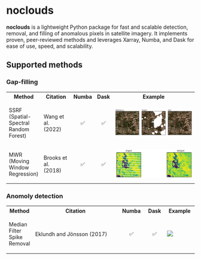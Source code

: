 # noclouds

**noclouds** is a lightweight Python package for fast and scalable detection, removal, and filling of anomalous pixels in satellite imagery. It implements proven, peer-reviewed methods and leverages Xarray, Numba, and Dask for ease of use, speed, and scalability.

## Supported methods

### Gap-filling
<table style="width:100%;">
  <tr>
    <th>Method</th>
    <th>Citation</th>
    <th>Numba</th>
    <th>Dask</th>
    <th>Example</th>
  </tr>
  <tr>
    <td style="width:1%;"><p align="left">SSRF (Spatial-Spectral Random Forest)</p></td>
    <td><p align="left">Wang et al. (2022)</p></td>
    <td><p align="center">✅</p></td>
    <td><p align="center">✅</p></td>
    <td><img src="docs/images/ssrf.png" width="100%"></td>
  </tr>
  <tr>
    <td style="width:1%;"><p align="left">MWR (Moving Window Regression)</p></td>
    <td><p align="left">Brooks et al. (2018)</p></td>
    <td><p align="center">✅</p></td>
    <td><p align="center">✅</p></td>
    <td><img src="docs/images/mwr.png" width="100%"></td>
  </tr>
</table>



### Anomoly detection
<table style="width:100%;">
  <tr>
    <th>Method</th>
    <th>Citation</th>
    <th>Numba</th>
    <th>Dask</th>
    <th>Example</th>
  </tr>
  <tr>
    <td style="width:1%;"><p align="left">Median Filter Spike Removal</p></td>
    <td><p align="left">Eklundh and Jönsson (2017)</p></td>
    <td><p align="center">✅</p></td>
    <td><p align="center">✅</p></td>
    <td><img src="docs/images/mfsr.png" width="100%"></td>
  </tr>
</table>



